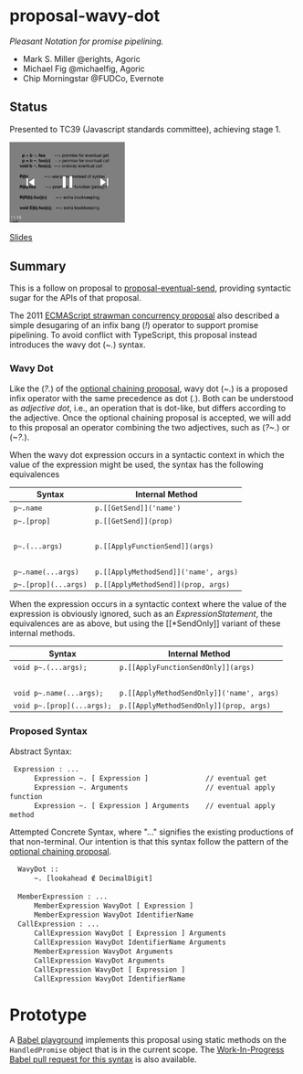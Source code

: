 # proposal-wavy-dot

*Pleasant Notation for promise pipelining.*

   * Mark S. Miller @erights, Agoric
   * Michael Fig @michaelfig, Agoric
   * Chip Morningstar @FUDCo, Evernote

## Status

Presented to TC39 (Javascript standards committee), achieving stage 1.

[<img src="tildot-miniplayer.png" alt="Presentation to TC39" width="40%">](https://www.youtube.com/watch?v=ikyK3hUJsN8&list=PLzDw4TTug5O0ywHrOz4VevVTYr6Kj_KtW)

[Slides](https://github.com/tc39/agendas/blob/master/2019/10.eventual-op-as-recorded.pdf)

## Summary

This is a follow on proposal to [proposal-eventual-send](https://github.com/Agoric/proposal-eventual-send), providing syntactic sugar for the APIs of that proposal.

The 2011 [ECMAScript strawman concurrency
proposal](https://web.archive.org/web/20161026162206/http://wiki.ecmascript.org/doku.php?id=strawman:concurrency)
also described a simple desugaring of an infix bang (*!*) operator to
support promise pipelining. To avoid conflict with TypeScript, this proposal
instead introduces the wavy dot (*~.*) syntax.


### Wavy Dot

Like the (*?.*) of the [optional chaining proposal](https://tc39.es/proposal-optional-chaining/), wavy dot (*~.*) is a proposed infix operator with the same precedence as dot (*.*). Both can be understood as *adjective dot*, i.e., an operation that is dot-like, but differs according to the adjective. Once the optional chaining proposal is accepted, we will add to this proposal an operator combining the two adjectives, such as (*?~.*) or (*~?.*).

When the wavy dot expression occurs in a syntactic context in which the value of the expression might be used, the syntax has the following equivalences

| Syntax | Internal Method |
| --- | --- |
| `p~.name` | `p.[[GetSend]]('name')` |
| `p~.[prop]` | `p.[[GetSend]](prop)` |
| &nbsp; | &nbsp; |
| `p~.(...args)` | `p.[[ApplyFunctionSend]](args)` |
| &nbsp; | &nbsp; |
| `p~.name(...args)` | `p.[[ApplyMethodSend]]('name', args)`|
| `p~.[prop](...args)` | `p.[[ApplyMethodSend]](prop, args)`|

When the expression occurs in a syntactic context where the value of the expression is obviously ignored, such as an *ExpressionStatement*, the equivalences are as above, but using the [[\*SendOnly]] variant of these internal methods.

| Syntax | Internal Method |
| --- | --- |
| `void p~.(...args);` | `p.[[ApplyFunctionSendOnly]](args)` |
| &nbsp; | &nbsp; |
| `void p~.name(...args);` | `p.[[ApplyMethodSendOnly]]('name', args)`|
| `void p~.[prop](...args);` | `p.[[ApplyMethodSendOnly]](prop, args)`|

### Proposed Syntax

Abstract Syntax:

```
 Expression : ...
      Expression ~. [ Expression ]              // eventual get
      Expression ~. Arguments                   // eventual apply function
      Expression ~. [ Expression ] Arguments    // eventual apply method
```

Attempted Concrete Syntax, where "..." signifies the existing productions of that non-terminal. Our intention is that this syntax follow the pattern of the [optional chaining proposal](https://tc39.es/proposal-optional-chaining/).

```
  WavyDot ::
      ~. [lookahead ∉ DecimalDigit]

  MemberExpression : ...
      MemberExpression WavyDot [ Expression ]
      MemberExpression WavyDot IdentifierName
  CallExpression : ...
      CallExpression WavyDot [ Expression ] Arguments
      CallExpression WavyDot IdentifierName Arguments
      MemberExpression WavyDot Arguments
      CallExpression WavyDot Arguments
      CallExpression WavyDot [ Expression ]
      CallExpression WavyDot IdentifierName
```

# Prototype

A [Babel playground](https://babeljs.io/repl/build/11698/#?babili=false&browsers=&build=&builtIns=false&spec=false&loose=false&code_lz=B4PwdADgFAngNAAgF6II4EoBQowG0CWAurIkljicueFFgGYDcmmd24EbeRnECAvAgBunAoX5DMAEwCmAG2kAXaQhwcZ8pSvCjmOTAgQcA9EYQA5APYIAhgFcFFgLbWF-AMYIAztMfuLsiwA7BHxA7wAnVyCwXQN9BCMAKgQ6CytE03ZME3MrOwdnVw9vXzd_IJCw6Uj8aMwgA&debug=false&forceAllTransforms=false&shippedProposals=false&circleciRepo=&evaluate=false&fileSize=false&timeTravel=false&sourceType=module&lineWrap=true&presets=es2015%2Creact%2Cstage-2&prettier=false&targets=&version=7.6.2%2Bpr.10115&externalPlugins=babel-plugin-syntax-eventual-send%407.6.2) implements this proposal using static methods on the `HandledPromise` object that is in the current scope.  The [Work-In-Progress Babel pull request for this syntax](https://github.com/babel/babel/pull/10115) is also available.
